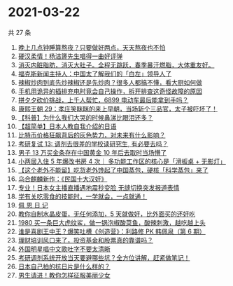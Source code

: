 # 2021-03-22

共 27 条

<!-- BEGIN ZHIHUVIDEO -->
<!-- 最后更新时间 Mon Mar 22 2021 15:11:27 GMT+0800 (China Standard Time) -->
1. [晚上几点钟睡算熬夜？只要做好两点，天天熬夜也不怕](https://www.zhihu.com/zvideo/1357010500283371520)
1. [硬汉柔情！杨洁篪先生唱得一曲好评弹](https://www.zhihu.com/zvideo/1356990518719811584)
1. [消灭内脏脂肪，消灭大肚子。全程无跳跃，春季暴汗燃脂，大体重友好。](https://www.zhihu.com/zvideo/1356885366818168832)
1. [福克斯新闻主持人：中国太了解我们的「白左」领导人了](https://www.zhihu.com/zvideo/1356955055002972160)
1. [辣椒炒肉到底先炒辣椒还是先炒肉？很多人都搞不懂，看大厨如何做](https://www.zhihu.com/zvideo/1357259469135654912)
1. [手机用诡异的插排充电时竟会自己操作，拆开排查这奇怪故障的原因](https://www.zhihu.com/zvideo/1356995380333461504)
1. [拼夕夕砍价挑战，上千人帮忙，6899 电动车最后能拿到手吗？](https://www.zhihu.com/zvideo/1357295697885356032)
1. [康熙王朝 29：孝庄笑眯眯的来上早朝，当场斩个三品官，太子被吓坏了！](https://www.zhihu.com/zvideo/1357268316143296512)
1. [【科普】为什么我们大哭的时候鼻涕比眼泪还多？](https://www.zhihu.com/zvideo/1357026080940015616)
1. [【超简单】日本人教自我介绍的日语](https://www.zhihu.com/zvideo/1357052004284583936)
1. [比特币价格狂飙背后的灰色势力，对未来有什么影响？](https://www.zhihu.com/zvideo/1357268339224563712)
1. [考研复试 13: 调剂去很差的学校读研究生, 有必要去吗？](https://www.zhihu.com/zvideo/1357050459459489792)
1. [男子 13 万买金条存在中国黄金 10 年后去取时当场懵了](https://www.zhihu.com/zvideo/1355902345457324032)
1. [小两居入住 5 年爆改书房 4 次｜ 多功能工作区的核心是「滑板桌 + 无影灯」](https://www.zhihu.com/zvideo/1357033562903003136)
1. [【这个老外不能留】吃货老外馋起了中国蒸包，硬核「科学蒸包」来了](https://www.zhihu.com/zvideo/1357004742787530752)
1. [乌合麒麟新作：《民国十大汉奸》](https://www.zhihu.com/zvideo/1357011866502361088)
1. [专业！日本女主播直播遇地震秒变脸 无缝切换突发报道表情](https://www.zhihu.com/zvideo/1355905874297368576)
1. [学有关吃零食的技能时，一学就会，一点就通！](https://www.zhihu.com/zvideo/1357083719887695872)
1. [佩 恩 日 记](https://www.zhihu.com/zvideo/1356942626948743168)
1. [教你自制水晶皮蛋，无任何添加，5 天就做好，比外面买的还好吃](https://www.zhihu.com/zvideo/1356891507321126913)
1. [1980 买一条巨大虎纹鲨，做一锅泡椒酸菜鱼，酸辣刺激，越吃越上头](https://www.zhihu.com/zvideo/1356650904368955392)
1. [谁是喜剧王中王？爆笑吐槽《创造营》：利路修 PK 韩佩泉（第 6 期）](https://www.zhihu.com/zvideo/1356685606232375297)
1. [理财培训风口来了，投资基金和股票真的靠谱吗？](https://www.zhihu.com/zvideo/1356896904421453824)
1. [外国明星唱中文歌吐字不要太清晰](https://www.zhihu.com/zvideo/1356622691299184641)
1. [考研调剂系统开放当天要避哪些坑？全方位讲解，赶紧做笔记！](https://www.zhihu.com/zvideo/1356591104427732992)
1. [日本自己拍的抗日片是什么样的？](https://www.zhihu.com/zvideo/1356180932873809920)
1. [男生请进！教你怎样征服美丽少女](https://www.zhihu.com/zvideo/1356732621729353728)
<!-- END ZHIHUVIDEO -->
